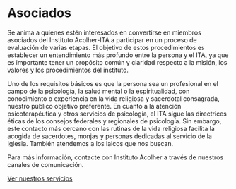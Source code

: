 # Asociados

Se anima a quienes estén interesados en convertirse en miembros asociados del Instituto Acolher-ITA a participar en un proceso de evaluación de varias etapas. El objetivo de estos procedimientos es establecer un entendimiento más profundo entre la persona y el ITA, ya que es importante tener un propósito común y claridad respecto a la misión, los valores y los procedimientos del instituto.

Uno de los requisitos básicos es que la persona sea un profesional en el campo de la psicología, la salud mental o la espiritualidad, con conocimiento o experiencia en la vida religiosa y sacerdotal consagrada, nuestro público objetivo preferente. En cuanto a la atención psicoterapéutica y otros servicios de psicología, el ITA sigue las directrices éticas de los consejos federales y regionales de psicología. Sin embargo, este contacto más cercano con las rutinas de la vida religiosa facilita la acogida de sacerdotes, monjas y personas dedicadas al servicio de la Iglesia. También atendemos a los laicos que nos buscan.

Para más información, contacte con Instituto Acolher a través de nuestros canales de comunicación.

[Ver nuestros servicios](servicos.html)
